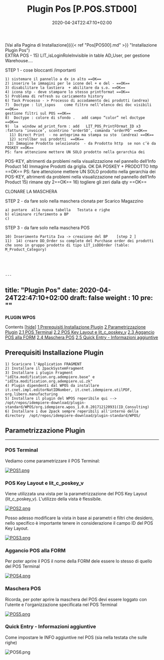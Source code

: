 ﻿---
title: "Plugin Pos [P.POS.STD00]"
date: 2020-04-24T22:47:10+02:00
draft: false
weight : 10
pre: "<b>723. </b>"
---

[Vai alla Pagina di Installazione]({{< ref "Pos[POS00].md" >}} "Installazione Plugin Pos")<br>
EXTRA POS -  15) LIT_isLoginRoleInvisible in table AD_User, per gestione Warehouse…. 

STEP 1 - cose bloccanti /importanti 

    1) sistemare il pannello a dx in alto ==OK==
    2) inserire le immagini per le icone del + e del - ==OK== 
    3) disabilitare la tastiera  + abilitare da s.o. ==OK== 
    4) icona stp - deve stampare lo stesso printformat ==OK== 
    5) Problema di refresh su caricamento history
    6) Task Processo - > Processo di accodamento dei prodotti (andrea)
    7)  Doctype : lit_ispos    come filtro nell’elenco dei doc visibili ==OK==
	gestione filtri sul POS ==OK==
    8)  Doctype : colore di sfondo .   add campo “color” nel doctype  ==OK== 
    9)  la  window ad_print_form : add   LIT_POS_PrintFOrmat_ID x3 :fattura ‘invoice’, scontrino ‘orderSO’, comanda ‘orderPO’ ==OK==
      11) Direct Print  - no anteprima ma stampa su sto  (andrea) ==OK==
      12) scrollbar sui prodotti  ==OK==
     13) Immagine Prodotto selezionato  - da Prodotto http  se non c’è da POSKEY ==OK==
	PS: fare attenzione mettere UN SOLO prodotto nella gerarchia dei 
POS-KEY, altrimenti da problemi nella visualizzazione nel pannello dell’Info
Product
     14)  Immagine Prodotti da griglia.  OK DA POSKEY + PRODOTTO http ==OK==
	PS: fare attenzione mettere UN SOLO prodotto nella gerarchia dei 
POS-KEY, altrimenti da problemi nella visualizzazione nel pannello dell’Info
Product
     15) rimane qty 2==OK==
     16) togliere gli zeri dalla qty ==OK==

CLONARE LA MASCHERA

STEP 2 - da fare solo nella maschera clonata per Scarico Magazzino

    a) puntare  alla nuova tabella   Testata e righe 
    b) eliminare riferimento a BP
    c) 

STEP 3 - da fare solo nella maschera POS

    10) Inserimento Partita Iva -> creazione del BP    [step 2 ]
    11)  14) creare DD_Order su complete del Purchase order dei prodotti che sono in gruppo prodotto di tipo LIT_isDDOrder (table: M_Product_Category)




    
    ---
title: "Plugin Pos"
date: 2020-04-24T22:47:10+02:00
draft: false
weight : 10
pre: ""
---


**PLUGIN WPOS**

  Contents  [[hide](http://192.168.178.102/index.php/Plugin_i-POS#)]   [1 Prerequisiti Installazione Plugin](http://192.168.178.102/index.php/Plugin_i-POS#Prerequisiti_Installazione_Plugin) [2 Parametrizzazione Plugin](http://192.168.178.102/index.php/Plugin_i-POS#Parametrizzazione_Plugin)  [2.1 POS Terminal](http://192.168.178.102/index.php/Plugin_i-POS#POS_Terminal) [2.2 POS Key Layout e lit_c_poskey_v](http://192.168.178.102/index.php/Plugin_i-POS#POS_Key_Layout_e_lit_c_poskey_v) [2.3 Aggancio POS alla FORM](http://192.168.178.102/index.php/Plugin_i-POS#Aggancio_POS_alla_FORM) [2.4 Maschera POS](http://192.168.178.102/index.php/Plugin_i-POS#Maschera_POS) [2.5 Quick Entry - Informazioni aggiuntive](http://192.168.178.102/index.php/Plugin_i-POS#Quick_Entry_-_Informazioni_aggiuntive)    

## Prerequisiti Installazione Plugin



```
1) Scaricare l'Application FRAGMENT
2) Installare il 2packSystemFragment
3) Installare i plugin Fragment "idIta.modification.org.adempiere.base" e "idIta.modification.org.adempiere.ui.zk"
4) Plugin dipendenti dal WPOS da installare it.cnet.impl.editorNatIDNumber, it.cnet.idempiere.utilPDF, org.libero.manufacturing
5) Installare il plugin del WPOS reperibile qui --> /opt/repos/idempiere-download/plugin-standard/WPOS/org.idempiere.wpos_1.0.0.201712120931(ID_Consulting)
6) Installare i due 2pack sempre reperibili all'interno della directory  /opt/repos/idempiere-download/plugin-standard/WPOS/
```

## Parametrizzazione Plugin

---

### POS Terminal

Vediamo come parametrizzare il POS Terminal:

[![POS1.png](http://192.168.178.102/images/thumb/3/33/POS1.png/1200px-POS1.png)](http://192.168.178.102/index.php/File:POS1.png)



### POS Key Layout e lit_c_poskey_v

Viene utilizzata una vista per la parametrizzazione del POS Key Layout (lit_c_poskey_v). L'utilizzo della vista è flessibile.

[![POS2.png](http://192.168.178.102/images/thumb/f/fa/POS2.png/1055px-POS2.png)](http://192.168.178.102/index.php/File:POS2.png)

Posso adesso modificare la vista in base ai parametri e filtri che  desidero, nello specifico è importante tenere in considerazione il campo  ID del POS Key Layout.

[![POS3.png](http://192.168.178.102/images/thumb/1/17/POS3.png/1000px-POS3.png)](http://192.168.178.102/index.php/File:POS3.png)



### Aggancio POS alla FORM

Per poter aprire il POS il nome della FORM dele essere lo stesso di quello del POS Terminal

[![POS4.png](http://192.168.178.102/images/thumb/3/35/POS4.png/1000px-POS4.png)](http://192.168.178.102/index.php/File:POS4.png)



### Maschera POS

Ricorda, per poter aprire la maschera del POS devi essere loggato con l'utente e l'organizzazione specificata nel POS Terminal

[![POS5.png](http://192.168.178.102/images/thumb/9/91/POS5.png/1000px-POS5.png)](http://192.168.178.102/index.php/File:POS5.png)

### Quick Entry - Informazioni aggiuntive

Come impostare le INFO aggiuntive nel POS (sia nella testata che sulle righe)

![POS6.png](http://192.168.178.102/images/thumb/3/36/POS6.png/1000px-POS6.png)



